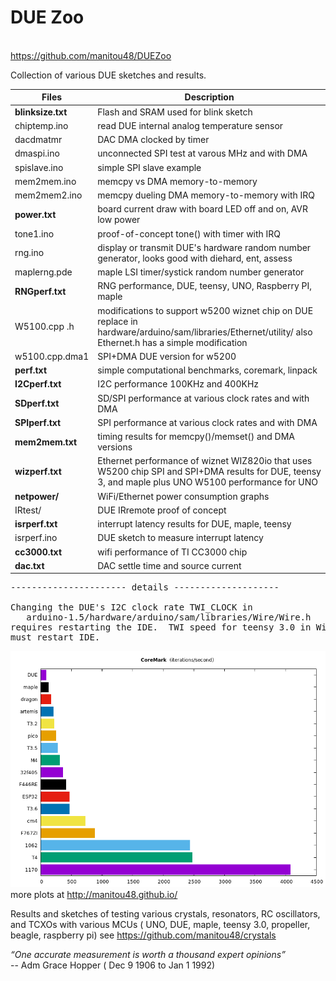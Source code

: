# DUE Zoo
<br>https://github.com/manitou48/DUEZoo


Collection of various DUE sketches and results.

Files | Description
---|---
**blinksize.txt**  | Flash and SRAM used for blink sketch
chiptemp.ino  | read DUE internal analog temperature sensor
dacdmatmr | DAC DMA clocked by timer
dmaspi.ino  |  unconnected SPI test at varous MHz and with DMA
spislave.ino  |  simple SPI slave example
mem2mem.ino  | memcpy vs DMA memory-to-memory
mem2mem2.ino | memcpy dueling DMA memory-to-memory with IRQ
**power.txt**    | board current draw with board LED off and on, AVR low power
tone1.ino    |proof-of-concept tone() with timer with IRQ
rng.ino      | display or transmit DUE's hardware random number generator, looks good with diehard, ent, assess
maplerng.pde  | maple LSI timer/systick random number generator
**RNGperf.txt**  | RNG performance, DUE, teensy, UNO, Raspberry PI, maple
W5100.cpp .h |modifications to support w5200 wiznet chip on DUE replace in hardware/arduino/sam/libraries/Ethernet/utility/ also Ethernet.h has a simple modification
w5100.cpp.dma1|SPI+DMA DUE version for w5200
**perf.txt**      |simple computational benchmarks, coremark, linpack
**I2Cperf.txt**   |I2C performance  100KHz and 400KHz
**SDperf.txt**    |SD/SPI performance at various clock rates and with DMA
**SPIperf.txt**   |SPI performance at various clock rates and with DMA
**mem2mem.txt**   |timing results for memcpy()/memset() and DMA versions
**wizperf.txt**   |Ethernet performance of wiznet WIZ820io that uses W5200 chip SPI and SPI+DMA results for DUE, teensy 3, and maple plus UNO W5100 performance for UNO
**netpower/** | WiFi/Ethernet power consumption graphs
IRtest/       |DUE IRremote proof of concept
**isrperf.txt**   |interrupt latency results for DUE, maple, teensy
isrperf.ino   |DUE sketch to measure interrupt latency
**cc3000.txt**   |wifi performance of TI CC3000 chip
**dac.txt**   |DAC settle time and source current

<pre>
---------------------- details --------------------

Changing the DUE's I2C clock rate TWI_CLOCK in 
   arduino-1.5/hardware/arduino/sam/libraries/Wire/Wire.h 
requires restarting the IDE.  TWI speed for teensy 3.0 in Wire.ccp,
must restart IDE.
</pre>

![coremark](corebar.png)
more  plots at http://manitou48.github.io/

Results and sketches of testing various crystals, resonators, RC oscillators,
and TCXOs  with various MCUs 
( UNO, DUE, maple, teensy 3.0,  propeller, beagle, raspberry pi) see
  https://github.com/manitou48/crystals

<p>



<i>“One accurate measurement is worth a thousand expert opinions”</i>
<br>
  -- Adm Grace Hopper ( Dec 9 1906 to Jan 1 1992)
